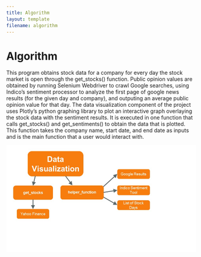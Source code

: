```yaml
---
title: Algorithm
layout: template
filename: algorithm
---
```


# Algorithm
This program obtains stock data for a company for every day the stock market is open through the get_stocks() function. Public opinion values are obtained by running Selenium Webdriver to crawl Google searches, using Indico’s sentiment processor to analyze the first page of google news results (for the given day and company), and outputing an average public opinion value for that day. The data visualization component of the project uses Plotly’s python graphing library to plot an interactive graph overlaying the stock data with the sentiment results. It is executed in one function that calls get_stocks() and get_sentiments() to obtain the data that is plotted. This function takes the company name, start date, and end date as inputs and is the main function that a user would interact with. 

![Code Structure](https://raw.githubusercontent.com/kuannie1/DataAnalysis/gh-pages/CodeStructure.jpg)